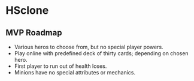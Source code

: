 # HSclone

## MVP Roadmap

- Various heros to choose from, but no special player powers.
- Play online with predefined deck of thirty cards; depending on chosen hero.
- First player to run out of health loses.
- Minions have no special attributes or mechanics.
